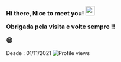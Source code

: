  
<h3>
 Hi there, Nice to meet you! <img src="https://media.giphy.com/media/hvRJCLFzcasrR4ia7z/giphy.gif" width="25px"/>
 
 Obrigada pela visita e volte sempre !! 
 
 😄 
</h3>
 
 Desde : 01/11/2021  ![Profile views](https://visitor-badge.glitch.me/badge?page_id=camila-github&left_color=green&right_color=blueviolet)


 
 
 
